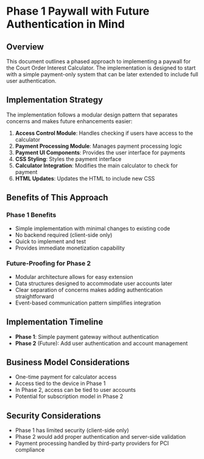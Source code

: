 # Phase 1 Paywall with Future Authentication in Mind

## Overview
This document outlines a phased approach to implementing a paywall for the Court Order Interest Calculator. The implementation is designed to start with a simple payment-only system that can be later extended to include full user authentication.

## Implementation Strategy
The implementation follows a modular design pattern that separates concerns and makes future enhancements easier:

1. **Access Control Module**: Handles checking if users have access to the calculator
2. **Payment Processing Module**: Manages payment processing logic
3. **Payment UI Components**: Provides the user interface for payments
4. **CSS Styling**: Styles the payment interface
5. **Calculator Integration**: Modifies the main calculator to check for payment
6. **HTML Updates**: Updates the HTML to include new CSS

## Benefits of This Approach

### Phase 1 Benefits
- Simple implementation with minimal changes to existing code
- No backend required (client-side only)
- Quick to implement and test
- Provides immediate monetization capability

### Future-Proofing for Phase 2
- Modular architecture allows for easy extension
- Data structures designed to accommodate user accounts later
- Clear separation of concerns makes adding authentication straightforward
- Event-based communication pattern simplifies integration

## Implementation Timeline
- **Phase 1**: Simple payment gateway without authentication
- **Phase 2** (Future): Add user authentication and account management

## Business Model Considerations
- One-time payment for calculator access
- Access tied to the device in Phase 1
- In Phase 2, access can be tied to user accounts
- Potential for subscription model in Phase 2

## Security Considerations
- Phase 1 has limited security (client-side only)
- Phase 2 would add proper authentication and server-side validation
- Payment processing handled by third-party providers for PCI compliance
